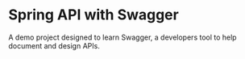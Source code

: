 # Spring API with Swagger

A demo project designed to learn Swagger, a developers tool to help document and design APIs.